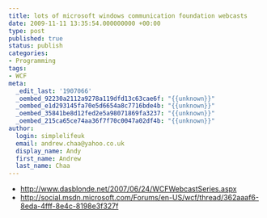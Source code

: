 ```yaml
---
title: lots of microsoft windows communication foundation webcasts
date: 2009-11-11 13:35:54.000000000 +00:00
type: post
published: true
status: publish
categories:
- Programming
tags:
- WCF
meta:
  _edit_last: '1907066'
  _oembed_92230a2112a9278a119dfd13c63cae6f: "{{unknown}}"
  _oembed_e1d293145fa70e5d6654a8c7716bde4b: "{{unknown}}"
  _oembed_35841be8d12fed2e5a98071869fa3237: "{{unknown}}"
  _oembed_215ca65ce74aa36f7f70c0047a02df4b: "{{unknown}}"
author:
  login: simplelifeuk
  email: andrew.chaa@yahoo.co.uk
  display_name: Andy
  first_name: Andrew
  last_name: Chaa
---
```

<ul>
<li><a href="http://www.dasblonde.net/2007/06/24/WCFWebcastSeries.aspx"> http://www.dasblonde.net/2007/06/24/WCFWebcastSeries.aspx</a></li>
<li><a href="http://social.msdn.microsoft.com/Forums/en-US/wcf/thread/362aaaf6-8eda-4fff-8e4c-8198e3f327fe">http://social.msdn.microsoft.com/Forums/en-US/wcf/thread/362aaaf6-8eda-4fff-8e4c-8198e3f327f</a></li>
</ul>
